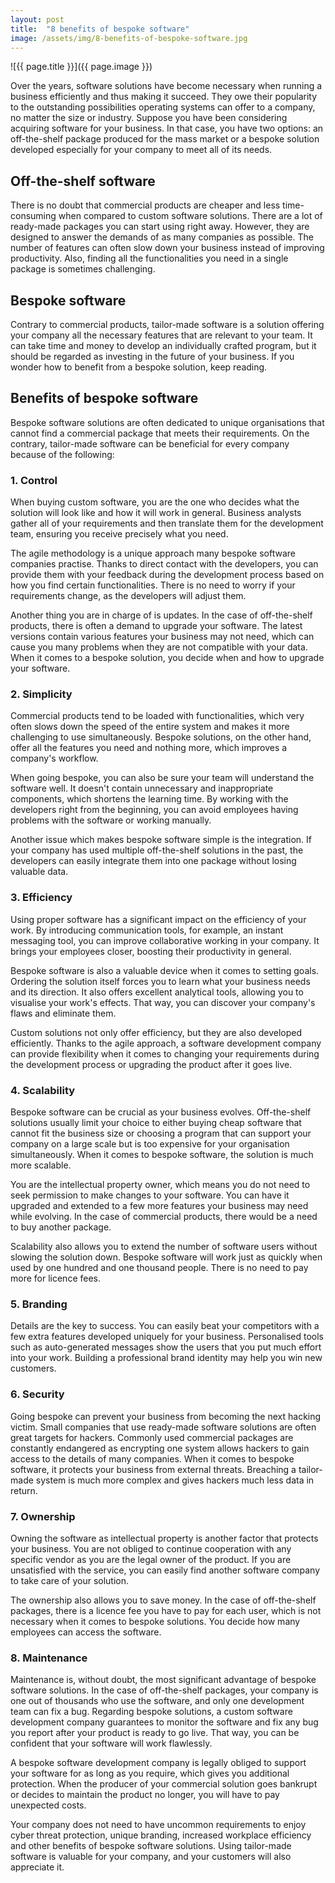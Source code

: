```yaml
---
layout: post
title:  "8 benefits of bespoke software"
image: /assets/img/8-benefits-of-bespoke-software.jpg
---
```


![{{ page.title }}]({{ page.image }})

Over the years, software solutions have become necessary when running a business efficiently and thus making it succeed. They owe their popularity to the outstanding possibilities operating systems can offer to a company, no matter the size or industry. Suppose you have been considering acquiring software for your business. In that case, you have two options: an off-the-shelf package produced for the mass market or a bespoke solution developed especially for your company to meet all of its needs.

## Off-the-shelf software
There is no doubt that commercial products are cheaper and less time-consuming when compared to custom software solutions. There are a lot of ready-made packages you can start using right away. However, they are designed to answer the demands of as many companies as possible. The number of features can often slow down your business instead of improving productivity. Also, finding all the functionalities you need in a single package is sometimes challenging.

## Bespoke software
Contrary to commercial products, tailor-made software is a solution offering your company all the necessary features that are relevant to your team. It can take time and money to develop an individually crafted program, but it should be regarded as investing in the future of your business. If you wonder how to benefit from a bespoke solution, keep reading.

## Benefits of bespoke software
Bespoke software solutions are often dedicated to unique organisations that cannot find a commercial package that meets their requirements. On the contrary, tailor-made software can be beneficial for every company because of the following:

### 1. Control

When buying custom software, you are the one who decides what the solution will look like and how it will work in general. Business analysts gather all of your requirements and then translate them for the development team, ensuring you receive precisely what you need.      

The agile methodology is a unique approach many bespoke software companies practise. Thanks to direct contact with the developers, you can provide them with your feedback during the development process based on how you find certain functionalities. There is no need to worry if your requirements change, as the developers will adjust them.

Another thing you are in charge of is updates. In the case of off-the-shelf products, there is often a demand to upgrade your software. The latest versions contain various features your business may not need, which can cause you many problems when they are not compatible with your data. When it comes to a bespoke solution, you decide when and how to upgrade your software.

### 2. Simplicity

Commercial products tend to be loaded with functionalities, which very often slows down the speed of the entire system and makes it more challenging to use simultaneously. Bespoke solutions, on the other hand, offer all the features you need and nothing more, which improves a company's workflow.

When going bespoke, you can also be sure your team will understand the software well. It doesn't contain unnecessary and inappropriate components, which shortens the learning time. By working with the developers right from the beginning, you can avoid employees having problems with the software or working manually.

Another issue which makes bespoke software simple is the integration. If your company has used multiple off-the-shelf solutions in the past, the developers can easily integrate them into one package without losing valuable data.

### 3. Efficiency

Using proper software has a significant impact on the efficiency of your work. By introducing communication tools, for example, an instant messaging tool, you can improve collaborative working in your company. It brings your employees closer, boosting their productivity in general.

Bespoke software is also a valuable device when it comes to setting goals. Ordering the solution itself forces you to learn what your business needs and its direction. It also offers excellent analytical tools, allowing you to visualise your work's effects. That way, you can discover your company's flaws and eliminate them.

Custom solutions not only offer efficiency, but they are also developed efficiently. Thanks to the agile approach, a software development company can provide flexibility when it comes to changing your requirements during the development process or upgrading the product after it goes live.

### 4. Scalability

Bespoke software can be crucial as your business evolves. Off-the-shelf solutions usually limit your choice to either buying cheap software that cannot fit the business size or choosing a program that can support your company on a large scale but is too expensive for your organisation simultaneously. When it comes to bespoke software, the solution is much more scalable.

You are the intellectual property owner, which means you do not need to seek permission to make changes to your software. You can have it upgraded and extended to a few more features your business may need while evolving. In the case of commercial products, there would be a need to buy another package.

Scalability also allows you to extend the number of software users without slowing the solution down. Bespoke software will work just as quickly when used by one hundred and one thousand people. There is no need to pay more for licence fees.

### 5. Branding

Details are the key to success. You can easily beat your competitors with a few extra features developed uniquely for your business. Personalised tools such as auto-generated messages show the users that you put much effort into your work. Building a professional brand identity may help you win new customers.

### 6. Security

Going bespoke can prevent your business from becoming the next hacking victim. Small companies that use ready-made software solutions are often great targets for hackers. Commonly used commercial packages are constantly endangered as encrypting one system allows hackers to gain access to the details of many companies. When it comes to bespoke software, it protects your business from external threats. Breaching a tailor-made system is much more complex and gives hackers much less data in return.

### 7. Ownership

Owning the software as intellectual property is another factor that protects your business. You are not obliged to continue cooperation with any specific vendor as you are the legal owner of the product. If you are unsatisfied with the service, you can easily find another software company to take care of your solution.

The ownership also allows you to save money. In the case of off-the-shelf packages, there is a licence fee you have to pay for each user, which is not necessary when it comes to bespoke solutions. You decide how many employees can access the software.

### 8. Maintenance

Maintenance is, without doubt, the most significant advantage of bespoke software solutions. In the case of off-the-shelf packages, your company is one out of thousands who use the software, and only one development team can fix a bug. Regarding bespoke solutions, a custom software development company guarantees to monitor the software and fix any bug you report after your product is ready to go live. That way, you can be confident that your software will work flawlessly.

A bespoke software development company is legally obliged to support your software for as long as you require, which gives you additional protection. When the producer of your commercial solution goes bankrupt or decides to maintain the product no longer, you will have to pay unexpected costs.

Your company does not need to have uncommon requirements to enjoy cyber threat protection, unique branding, increased workplace efficiency and other benefits of bespoke software solutions. Using tailor-made software is valuable for your company, and your customers will also appreciate it.
